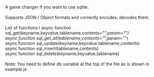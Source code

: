 A game changer if you want to use sqlite.\
\
Supports JSON / Object formats and correctly encodes, decodes them.
\
\
List of functions:\\
async function sql_get(keyname,keyvalue,tablename,contents="*",param="")\
async function sql_get_all(tablename,contents="*",param="")\
async function sql_update(keyname,keyvalue,tablename,contents)\
async function sql_insert(tablename,contents)\
async function sql_delete(keyname,keyvalue,tablename)\
\
Note: You need to define db variable at the top of the file as is shown in example.js
